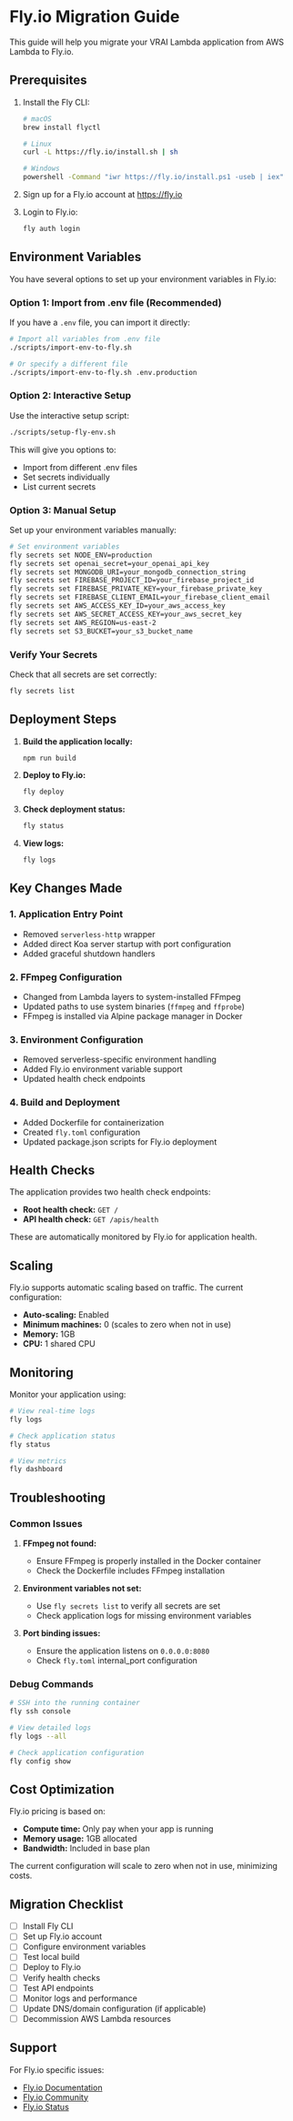 # Fly.io Migration Guide

This guide will help you migrate your VRAI Lambda application from AWS Lambda to Fly.io.

## Prerequisites

1. Install the Fly CLI:
   ```bash
   # macOS
   brew install flyctl
   
   # Linux
   curl -L https://fly.io/install.sh | sh
   
   # Windows
   powershell -Command "iwr https://fly.io/install.ps1 -useb | iex"
   ```

2. Sign up for a Fly.io account at https://fly.io

3. Login to Fly.io:
   ```bash
   fly auth login
   ```

## Environment Variables

You have several options to set up your environment variables in Fly.io:

### Option 1: Import from .env file (Recommended)

If you have a `.env` file, you can import it directly:

```bash
# Import all variables from .env file
./scripts/import-env-to-fly.sh

# Or specify a different file
./scripts/import-env-to-fly.sh .env.production
```

### Option 2: Interactive Setup

Use the interactive setup script:

```bash
./scripts/setup-fly-env.sh
```

This will give you options to:
- Import from different .env files
- Set secrets individually
- List current secrets

### Option 3: Manual Setup

Set up your environment variables manually:

```bash
# Set environment variables
fly secrets set NODE_ENV=production
fly secrets set openai_secret=your_openai_api_key
fly secrets set MONGODB_URI=your_mongodb_connection_string
fly secrets set FIREBASE_PROJECT_ID=your_firebase_project_id
fly secrets set FIREBASE_PRIVATE_KEY=your_firebase_private_key
fly secrets set FIREBASE_CLIENT_EMAIL=your_firebase_client_email
fly secrets set AWS_ACCESS_KEY_ID=your_aws_access_key
fly secrets set AWS_SECRET_ACCESS_KEY=your_aws_secret_key
fly secrets set AWS_REGION=us-east-2
fly secrets set S3_BUCKET=your_s3_bucket_name
```

### Verify Your Secrets

Check that all secrets are set correctly:

```bash
fly secrets list
```

## Deployment Steps

1. **Build the application locally:**
   ```bash
   npm run build
   ```

2. **Deploy to Fly.io:**
   ```bash
   fly deploy
   ```

3. **Check deployment status:**
   ```bash
   fly status
   ```

4. **View logs:**
   ```bash
   fly logs
   ```

## Key Changes Made

### 1. Application Entry Point
- Removed `serverless-http` wrapper
- Added direct Koa server startup with port configuration
- Added graceful shutdown handlers

### 2. FFmpeg Configuration
- Changed from Lambda layers to system-installed FFmpeg
- Updated paths to use system binaries (`ffmpeg` and `ffprobe`)
- FFmpeg is installed via Alpine package manager in Docker

### 3. Environment Configuration
- Removed serverless-specific environment handling
- Added Fly.io environment variable support
- Updated health check endpoints

### 4. Build and Deployment
- Added Dockerfile for containerization
- Created `fly.toml` configuration
- Updated package.json scripts for Fly.io deployment

## Health Checks

The application provides two health check endpoints:

- **Root health check:** `GET /`
- **API health check:** `GET /apis/health`

These are automatically monitored by Fly.io for application health.

## Scaling

Fly.io supports automatic scaling based on traffic. The current configuration:

- **Auto-scaling:** Enabled
- **Minimum machines:** 0 (scales to zero when not in use)
- **Memory:** 1GB
- **CPU:** 1 shared CPU

## Monitoring

Monitor your application using:

```bash
# View real-time logs
fly logs

# Check application status
fly status

# View metrics
fly dashboard
```

## Troubleshooting

### Common Issues

1. **FFmpeg not found:**
   - Ensure FFmpeg is properly installed in the Docker container
   - Check the Dockerfile includes FFmpeg installation

2. **Environment variables not set:**
   - Use `fly secrets list` to verify all secrets are set
   - Check application logs for missing environment variables

3. **Port binding issues:**
   - Ensure the application listens on `0.0.0.0:8080`
   - Check `fly.toml` internal_port configuration

### Debug Commands

```bash
# SSH into the running container
fly ssh console

# View detailed logs
fly logs --all

# Check application configuration
fly config show
```

## Cost Optimization

Fly.io pricing is based on:
- **Compute time:** Only pay when your app is running
- **Memory usage:** 1GB allocated
- **Bandwidth:** Included in base plan

The current configuration will scale to zero when not in use, minimizing costs.

## Migration Checklist

- [ ] Install Fly CLI
- [ ] Set up Fly.io account
- [ ] Configure environment variables
- [ ] Test local build
- [ ] Deploy to Fly.io
- [ ] Verify health checks
- [ ] Test API endpoints
- [ ] Monitor logs and performance
- [ ] Update DNS/domain configuration (if applicable)
- [ ] Decommission AWS Lambda resources

## Support

For Fly.io specific issues:
- [Fly.io Documentation](https://fly.io/docs/)
- [Fly.io Community](https://community.fly.io/)
- [Fly.io Status](https://status.fly.io/) 